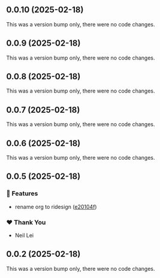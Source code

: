 ## 0.0.10 (2025-02-18)

This was a version bump only, there were no code changes.

## 0.0.9 (2025-02-18)

This was a version bump only, there were no code changes.

## 0.0.8 (2025-02-18)

This was a version bump only, there were no code changes.

## 0.0.7 (2025-02-18)

This was a version bump only, there were no code changes.

## 0.0.6 (2025-02-18)

This was a version bump only, there were no code changes.

## 0.0.5 (2025-02-18)

### 🚀 Features

- rename org to ridesign ([e20104f](https://github.com/AI-RIDER/ri.design/commit/e20104f))

### ❤️  Thank You

- Neil Lei

## 0.0.2 (2025-02-18)

This was a version bump only, there were no code changes.